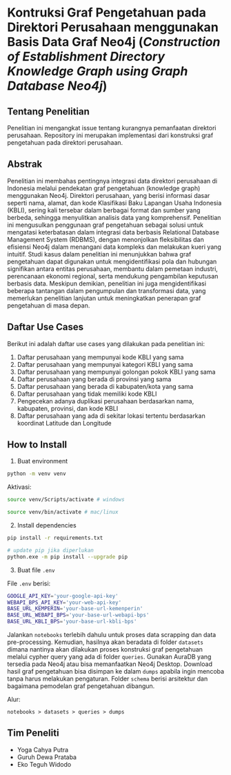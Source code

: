 # Kontruksi Graf Pengetahuan pada Direktori Perusahaan menggunakan Basis Data Graf Neo4j (_Construction of Establishment Directory Knowledge Graph using Graph Database Neo4j_)

## Tentang Penelitian

Penelitian ini mengangkat issue tentang kurangnya pemanfaatan direktori perusahaan. Repository ini merupakan implementasi dari konstruksi graf pengetahuan pada direktori perusahaan.

## Abstrak

Penelitian ini membahas pentingnya integrasi data direktori perusahaan di Indonesia melalui pendekatan graf pengetahuan (knowledge graph) menggunakan Neo4j. Direktori perusahaan, yang berisi informasi dasar seperti nama, alamat, dan kode Klasifikasi Baku Lapangan Usaha Indonesia (KBLI), sering kali tersebar dalam berbagai format dan sumber yang berbeda, sehingga menyulitkan analisis data yang komprehensif. Penelitian ini mengusulkan penggunaan graf pengetahuan sebagai solusi untuk mengatasi keterbatasan dalam integrasi data berbasis Relational Database Management System (RDBMS), dengan menonjolkan fleksibilitas dan efisiensi Neo4j dalam menangani data kompleks dan melakukan kueri yang intuitif. Studi kasus dalam penelitian ini menunjukkan bahwa graf pengetahuan dapat digunakan untuk mengidentifikasi pola dan hubungan signifikan antara entitas perusahaan, membantu dalam pemetaan industri, perencanaan ekonomi regional, serta mendukung pengambilan keputusan berbasis data. Meskipun demikian, penelitian ini juga mengidentifikasi beberapa tantangan dalam pengumpulan dan transformasi data, yang memerlukan penelitian lanjutan untuk meningkatkan penerapan graf pengetahuan di masa depan.

## Daftar Use Cases

Berikut ini adalah daftar use cases yang dilakukan pada penelitian ini:

1. Daftar perusahaan yang mempunyai kode KBLI yang sama
2. Daftar perusahaan yang mempunyai kategori KBLI yang sama
3. Daftar perusahaan yang mempunyai golongan pokok KBLI yang sama
4. Daftar perusahaan yang berada di provinsi yang sama
5. Daftar perusahaan yang berada di kabupaten/kota yang sama
6. Daftar perusahaan yang tidak memiliki kode KBLI
7. Pengecekan adanya duplikasi perusahaan berdasarkan nama, kabupaten, provinsi, dan kode KBLI
8. Daftar perusahaan yang ada di sekitar lokasi tertentu berdasarkan koordinat Latitude dan Longitude

## How to Install

1. Buat environment

```bash
python -m venv venv
```

Aktivasi:

```bash
source venv/Scripts/activate # windows

source venv/bin/activate # mac/linux
```

2. Install dependencies

```bash
pip install -r requirements.txt

# update pip jika diperlukan
python.exe -m pip install --upgrade pip
```

3. Buat file `.env`

File `.env` berisi:

```bash
GOOGLE_API_KEY='your-google-api-key'
WEBAPI_BPS_API_KEY='your-web-api-key'
BASE_URL_KEMPERIN='your-base-url-kemenperin'
BASE_URL_WEBAPI_BPS='your-base-url-webapi-bps'
BASE_URL_KBLI_BPS='your-base-url-kbli-bps'
```

Jalankan `notebooks` terlebih dahulu untuk proses data scrapping dan data pre-processing. Kemudian, hasilnya akan beradata di folder `datasets` dimana nantinya akan dilakukan proses konstruksi graf pengetahuan melalui cypher query yang ada di folder `queries`. Gunakan AuraDB yang tersedia pada Neo4j atau bisa memanfaatkan Neo4j Desktop. Download hasil graf pengetahuan bisa disimpan ke dalam `dumps` apabila ingin mencoba tanpa harus melakukan pengaturan. Folder `schema` berisi arsitektur dan bagaimana pemodelan graf pengetahuan dibangun.

Alur:

`notebooks > datasets > queries > dumps`

## Tim Peneliti

- Yoga Cahya Putra
- Guruh Dewa Prataba
- Eko Teguh Widodo
